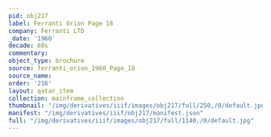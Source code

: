 ```yaml
---
pid: obj217
label: Ferranti Orion Page 18
company: Ferranti LTD
_date: '1960'
decade: 60s
commentary:
object_type: brochure
source: ferranti_orion_1960_Page_18
source_name:
order: '216'
layout: qatar_item
collection: mainframe_collection
thumbnail: "/img/derivatives/iiif/images/obj217/full/250,/0/default.jpg"
manifest: "/img/derivatives/iiif/obj217/manifest.json"
full: "/img/derivatives/iiif/images/obj217/full/1140,/0/default.jpg"
---
```

